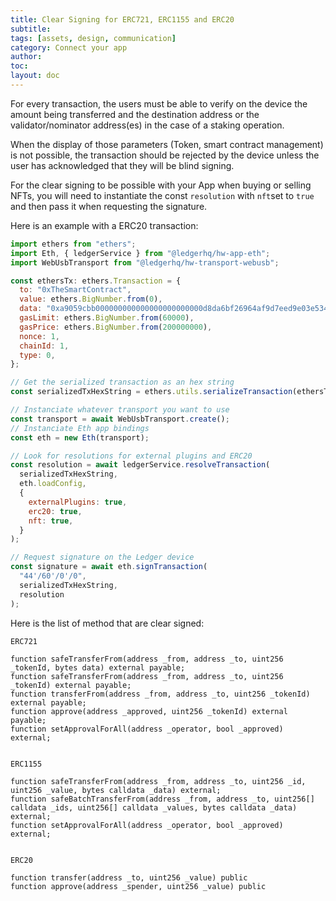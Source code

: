 ```yaml
---
title: Clear Signing for ERC721, ERC1155 and ERC20
subtitle:
tags: [assets, design, communication]
category: Connect your app
author:
toc:
layout: doc
---
```


For every transaction, the users must be able to verify on the device the amount being transferred and the destination address or the validator/nominator address(es) in the case of a staking operation.

When the display of those parameters (Token, smart contract management) is not possible, the transaction should be rejected by the device unless the user has acknowledged that they will be blind signing.

For the clear signing to be possible with your App when buying or selling NFTs, you will need to instantiate the const `resolution` with `nft`set to `true` and then pass it when requesting the signature.


Here is an example with a ERC20 transaction:

```javascript
import ethers from "ethers";
import Eth, { ledgerService } from "@ledgerhq/hw-app-eth";
import WebUsbTransport from "@ledgerhq/hw-transport-webusb";

const ethersTx: ethers.Transaction = {
  to: "0xTheSmartContract",
  value: ethers.BigNumber.from(0),
  data: "0xa9059cbb000000000000000000000000d8da6bf26964af9d7eed9e03e53415d37aa960450000000000000000000000000000000000000000000000008ac7230489e80000",
  gasLimit: ethers.BigNumber.from(60000),
  gasPrice: ethers.BigNumber.from(200000000),
  nonce: 1,
  chainId: 1,
  type: 0,
};

// Get the serialized transaction as an hex string
const serializedTxHexString = ethers.utils.serializeTransaction(ethersTx).slice(2); // Remove 0x prefix

// Instanciate whatever transport you want to use
const transport = await WebUsbTransport.create();
// Instanciate Eth app bindings
const eth = new Eth(transport);

// Look for resolutions for external plugins and ERC20
const resolution = await ledgerService.resolveTransaction(
  serializedTxHexString,
  eth.loadConfig,
  {
    externalPlugins: true,
    erc20: true, 
    nft: true, 
  }
);

// Request signature on the Ledger device
const signature = await eth.signTransaction(
  "44'/60'/0'/0",
  serializedTxHexString,
  resolution
);
```

Here is the list of method that are clear signed:

```
ERC721

function safeTransferFrom(address _from, address _to, uint256 _tokenId, bytes data) external payable;
function safeTransferFrom(address _from, address _to, uint256 _tokenId) external payable;
function transferFrom(address _from, address _to, uint256 _tokenId) external payable;
function approve(address _approved, uint256 _tokenId) external payable;
function setApprovalForAll(address _operator, bool _approved) external;


ERC1155

function safeTransferFrom(address _from, address _to, uint256 _id, uint256 _value, bytes calldata _data) external;
function safeBatchTransferFrom(address _from, address _to, uint256[] calldata _ids, uint256[] calldata _values, bytes calldata _data) external;
function setApprovalForAll(address _operator, bool _approved) external;


ERC20

function transfer(address _to, uint256 _value) public 
function approve(address _spender, uint256 _value) public
```